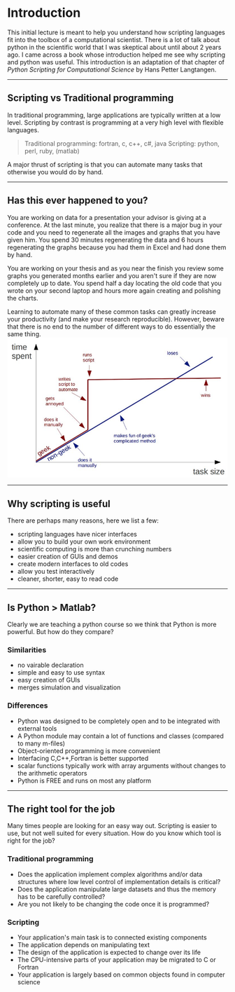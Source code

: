Introduction
============

This initial lecture is meant to help you understand how
scripting languages fit into the toolbox of a computational
scientist. There is a lot of talk about python in the scientific
world that I was skeptical about until about 2 years ago. I came
across a book whose introduction helped me see why scripting and
python was useful. This introduction is an adaptation of that
chapter of *Python Scripting for Computational Science* by Hans
Petter Langtangen.

---

Scripting vs Traditional programming
------------------------------------

In traditional programming, large applications are typically
written at a low level. Scripting by contrast is programming at a
very high level with flexible languages. 

> Traditional programming: fortran, c, c++, c#, java
> Scripting: python, perl, ruby, (matlab)

A major thrust of scripting is that you can automate many tasks
that otherwise you would do by hand.

---

Has this ever happened to you?
------------------------------

You are working on data for a presentation your advisor is giving
at a conference. At the last minute, you realize that there is a
major bug in your code and you need to regenerate all the images
and graphs that you have given him. You spend 30 minutes
regenerating the data and 6 hours regenerating the graphs because
you had them in Excel and had done them by hand.

You are working on your thesis and as you near the finish you
review some graphs you generated months earlier and you aren't
sure if they are now completely up to date. You spend half a day
locating the old code that you wrote on your second laptop and
hours more again creating and polishing the charts.

Learning to automate many of these common tasks can greatly
increase your productivity (and make your research
reproducible). However, beware that there is no end to the number
of different ways to do essentially the same thing. 
![be careful](../graphics/careful.png "Recall we want to script to SAVE time")

---


Why scripting is useful
-----------------------

There are perhaps many reasons, here we list a few:
* scripting languages have nicer interfaces
* allow you to build your own work environment
* scientific computing is more than crunching numbers
* easier creation of GUIs and demos
* create modern interfaces to old codes
* allow you test interactively
* cleaner, shorter, easy to read code

---

Is Python > Matlab?
-------------------

Clearly we are teaching a python course so we think that Python
is more powerful. But how do they compare?

### Similarities

* no vairable declaration
* simple and easy to use syntax
* easy creation of GUIs
* merges simulation and visualization

### Differences

* Python was designed to be completely open and to be integrated with external tools
* A Python module may contain a lot of functions and classes (compared to many m-files)
* Object-oriented programming is more convenient
* Interfacing C,C++,Fortran is better supported
* scalar functions typically work with array arguments without changes to the arithmetic operators
* Python is FREE and runs on most any platform

---

The right tool for the job
--------------------------

Many times people are looking for an easy way out. Scripting is
easier to use, but not well suited for every situation. How do
you know which tool is right for the job?

### Traditional programming

* Does the application implement complex algorithms and/or data structures where low level control of implementation details is critical? 
* Does the application manipulate large datasets and thus the memory has to be carefully controlled?
* Are you not likely to be changing the code once it is programmed?

### Scripting

* Your application's main task is to connected existing components
* The application depends on manipulating text
* The design of the application is expected to change over its life
* The CPU-intensive parts of your application may be migrated to C or Fortran
* Your application is largely based on common objects found in computer science

